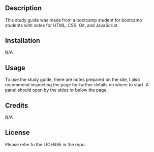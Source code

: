 # <Your-Project-Title>

## Description

This study guide was made from a bootcamp student for bootcamp students with notes for HTML, CSS, Git, and JavaScript.

## Installation

N/A

## Usage

To use the study guide, there are notes prepared on the site, I also recommend inspecting the page for further details on where to start. A panel should open by the sides or below the page. 



## Credits

N/A

## License

Please refer to the LICENSE in the repo.


